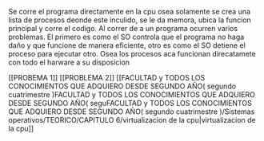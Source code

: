 Se corre el programa directamente en la cpu osea solamente se crea una lista de procesos deonde este inculido, se le da memora, ubica la funcion principal y corre el codigo.
 Al correr de a un programa ocurren varios problemas. El primero es como el SO controla que el programa no haga daño y que funcione de manera eficiente, otro es como el SO detiene el proceso para ejecutar otro.
 Osea los procesos aca funcionan direcatamete con todo el harware a su disposicion 
 
 [[PROBEMA 1]]  [[PROBLEMA 2]] [[FACULTAD y TODOS LOS CONOCIMIENTOS QUE ADQUIERO DESDE SEGUNDO AÑO( segundo cuatrimestre )FACULTAD y TODOS LOS CONOCIMIENTOS QUE ADQUIERO DESDE SEGUNDO AÑO( seguFACULTAD y TODOS LOS CONOCIMIENTOS QUE ADQUIERO DESDE SEGUNDO AÑO( segundo cuatrimestre )/Sistemas operativos/TEORICO/CAPITULO 6/virtualizacion de la cpu|virtualizacion de la cpu]]
 
 
 